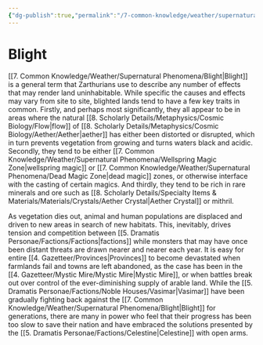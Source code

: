 ```yaml
---
{"dg-publish":true,"permalink":"/7-common-knowledge/weather/supernatural-phenomena/blight/","noteIcon":""}
---
```


# Blight

[[7. Common Knowledge/Weather/Supernatural Phenomena/Blight\|Blight]] is a general term that Zarthurians use to describe any number of effects that may render land uninhabitable. While specific the causes and effects may vary from site to site, blighted lands tend to have a few key traits in common. Firstly, and perhaps most significantly, they all appear to be in areas where the natural [[8. Scholarly Details/Metaphysics/Cosmic Biology/Flow\|flow]] of [[8. Scholarly Details/Metaphysics/Cosmic Biology/Aether/Aether\|aether]] has either been distorted or disrupted, which in turn prevents vegetation from growing and turns waters black and acidic. Secondly, they tend to be either [[7. Common Knowledge/Weather/Supernatural Phenomena/Wellspring Magic Zone\|wellspring magic]] or [[7. Common Knowledge/Weather/Supernatural Phenomena/Dead Magic Zone\|dead magic]] zones, or otherwise interface with the casting of certain magics. And thirdly, they tend to be rich in rare minerals and ore such as [[8. Scholarly Details/Specialty Items & Materials/Materials/Crystals/Aether Crystal\|Aether Crystal]] or mithril. 

As vegetation dies out, animal and human populations are displaced and driven to new areas in search of new habitats. This, inevitably, drives tension and competition between [[5. Dramatis Personae/Factions/Factions\|factions]] while monsters that may have once been distant threats are drawn nearer and nearer each year. It is easy for entire [[4. Gazetteer/Provinces\|Provinces]] to become devastated when farmlands fail and towns are left abandoned, as the case has been in the [[4. Gazetteer/Mystic Mire/Mystic Mire\|Mystic Mire]], or when battles break out over control of the ever-diminishing supply of arable land. While the [[5. Dramatis Personae/Factions/Noble Houses/Vasimar\|Vasimar]] have been gradually fighting back against the [[7. Common Knowledge/Weather/Supernatural Phenomena/Blight\|Blight]] for generations, there are many in power who feel that their progress has been too slow to save their nation and have embraced the solutions presented by the [[5. Dramatis Personae/Factions/Celestine\|Celestine]] with open arms.  